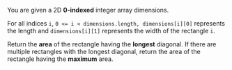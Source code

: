 You are given a 2D **0-indexed** integer array dimensions.

For all indices `i`, `0 <= i < dimensions.length, dimensions[i][0]` represents the length and `dimensions[i][1]` represents the width of the rectangle `i`.

Return the **area** of the rectangle having the **longest** diagonal. If there are multiple rectangles with the longest diagonal, return the area of the rectangle having the **maximum** area.

